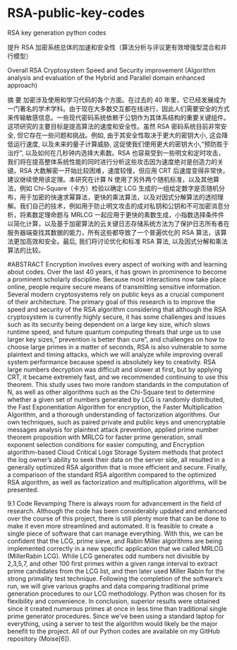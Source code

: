 # RSA-public-key-codes
RSA key generation python codes

提升 RSA 加密系统总体的加速和安全性（算法分析与评议更有效增强型混合和并行模型）

Overall RSA Cryptosystem Speed and Security improvement (Algorithm analysis and evaluation of the Hybrid and Parallel domain enhanced approach)

摘 要
加密涉及使用和学习代码的各个方面。在过去的 40 年里，它已经发展成为一门著名的学术学科。由于现在大多数交互都在线进行，因此人们需要安全的方式来传输敏感信息。一些现代密码系统依赖于公钥作为其体系结构的重要关键组件。这项研究的主要目标是提高算法的速度和安全性。虽然 RSA 密码系统目前非常安全, 但它存在一些问题和挑战。例如, 由于其安全性取决于更大的密钥大小, 这会降低运行速度, 以及未来的量子计算威胁, 这促使我们使用更大的密钥大小,“预防胜于治疗”, 以及如何在几秒钟内选择大素数。RSA 也容易受到一些明文和定时攻击，我们将在提高整体系统性能的同时进行分析这些攻击因为速度绝对是创造力的关键。RSA 大数解密一开始比较困难，速度较慢，但应用 CRT 后速度变得非常快，建议继续使用该定理。本研究在计算 N 使用了另外两个随机标准，以及其他算法，例如 Chi-Square（卡方）检验以确定 LCG 生成的一组给定数字是否随机分布，用于加密的快速求幂算法，更快的乘法算法，以及对因式分解算法的透彻理解。我们自己的技术，例如用于防止明文攻击的成对私钥和公钥和不可加密消息分析，将素数定理命题与 MRLCG 一起应用于更快的素数生成，小指数选择条件件以简化计算，以及基于加密算法的云关键日志存储系统方法为了保护日志所有者在服务器端查找其数据的能力，所有这些都导致了一个普遍优化的 RSA 算法，该算法更加高效和安全。最后, 我们将讨论优化和标准 RSA 算法, 以及因式分解和乘法算法的比较。

#ABSTRACT
Encryption involves every aspect of working with and learning about codes. Over the last 40 years, it has grown in prominence to become a prominent scholarly discipline. Because most interactions now take place online, people require secure means of transmitting sensitive information. Several modern cryptosystems rely on public keys as a crucial component of their architecture. The primary goal of this research is to improve the speed and security of the RSA algorithm considering that although the RSA cryptosystem is currently highly secure, it has some challenges and issues such as its security being dependent on a large key size, which slows runtime speed, and future quantum computing threats that urge us to use larger key sizes,” prevention is better than cure”, and challenges on how to choose large primes in a matter of seconds, RSA is also vulnerable to some plaintext and timing attacks, which we will analyze while improving overall system performance because speed is absolutely key to creativity. RSA large numbers decryption was difficult and slower at first, but by applying CRT, it became extremely fast, and we recommended continuing to use this theorem. 
This study uses two more random standards in the computation of N, as well as other algorithms such as the Chi-Square test to determine whether a given set of numbers generated by LCG is randomly distributed, the Fast Exponentiation Algorithm for encryption, the Faster Multiplication Algorithm, and a thorough understanding of factorization algorithms. Our own techniques, such as paired private and public keys and unencryptable messages analysis for plaintext attack prevention, applied prime number theorem proposition with MRLCG for faster prime generation, small exponent selection conditions for easier computing, and Encryption algorithm-based Cloud Critical Logs Storage System methods that protect the log owner’s ability to seek their data on the server side, all resulted in a generally optimized RSA algorithm that is more efficient and secure. Finally, a comparison of the standard RSA algorithm compared to the optimized RSA algorithm, as well as factorization and multiplication algorithms, will be presented.

9.1 Code Revamping
There is always room for advancement in the field of research. Although the code has been considerably updated and enhanced over the course of this project, there is still plenty more that can be done to make it even more streamlined and automated. It is feasible to create a single piece of software that can manage everything. With this, we can be confident that the LCG, prime sieve, and Rabin Miller algorithms are being implemented correctly in a new specific application that we called MRLCG (MillerRabin LCG). While LCG generates odd numbers not divisible by 2,3,5,7, and other 100 first primes within a given range interval to extract prime candidates from the LCG list, and then later used Miller Rabin for the strong primality test technique.
Following the completion of the software’s run, we will give various graphs and data comparing traditional prime generation procedures to our LCG methodology. Python was chosen for its flexibility and convenience. In conclusion, superior results were obtained since it created numerous primes at once in less time than traditional single prime generator procedures. Since we’ve been using a standard laptop for everything, using a server to test the algorithm would likely be the major benefit to the project. All of our Python codes are available on my GitHub repository (Moise[6]).
